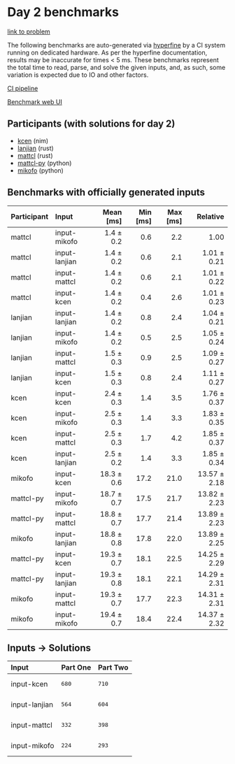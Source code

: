 # Day 2 benchmarks

[link to problem](https://adventofcode.com/2024/day/2)

The following benchmarks are auto-generated via
[hyperfine](https://github.com/sharkdp/hyperfine) by a CI system running on
dedicated hardware. As per the hyperfine documentation, results may be
inaccurate for times < 5 ms. These benchmarks represent the total time to read,
parse, and solve the given inputs, and, as such, some variation is expected due
to IO and other factors.

[CI pipeline](http://ci.papercode.net:8080/teams/main/pipelines/aoc2024)

[Benchmark web UI](https://aoc.ancalagon.black)


## Participants (with solutions for day 2)

- [kcen](https://github.com/kcen/aoc2024) (nim)
- [lanjian](https://github.com/lanjian/aoc-2024) (rust)
- [mattcl](https://github.com/mattcl/aoc2024) (rust)
- [mattcl-py](https://github.com/mattcl/aoc2024-py) (python)
- [mikofo](https://github.com/mikofo/aoc2024) (python)


## Benchmarks with officially generated inputs

| Participant | Input | Mean [ms] | Min [ms] | Max [ms] | Relative |
|:---|:---|---:|---:|---:|---:|
| mattcl | input-mikofo | 1.4 ± 0.2 | 0.6 | 2.2 | 1.00 |
| mattcl | input-lanjian | 1.4 ± 0.2 | 0.6 | 2.1 | 1.01 ± 0.21 |
| mattcl | input-mattcl | 1.4 ± 0.2 | 0.6 | 2.1 | 1.01 ± 0.22 |
| mattcl | input-kcen | 1.4 ± 0.2 | 0.4 | 2.6 | 1.01 ± 0.23 |
| lanjian | input-lanjian | 1.4 ± 0.2 | 0.8 | 2.4 | 1.04 ± 0.21 |
| lanjian | input-mikofo | 1.4 ± 0.2 | 0.5 | 2.5 | 1.05 ± 0.24 |
| lanjian | input-mattcl | 1.5 ± 0.3 | 0.9 | 2.5 | 1.09 ± 0.27 |
| lanjian | input-kcen | 1.5 ± 0.3 | 0.8 | 2.4 | 1.11 ± 0.27 |
| kcen | input-kcen | 2.4 ± 0.3 | 1.4 | 3.5 | 1.76 ± 0.37 |
| kcen | input-mikofo | 2.5 ± 0.3 | 1.4 | 3.3 | 1.83 ± 0.35 |
| kcen | input-mattcl | 2.5 ± 0.3 | 1.7 | 4.2 | 1.85 ± 0.37 |
| kcen | input-lanjian | 2.5 ± 0.2 | 1.4 | 3.3 | 1.85 ± 0.34 |
| mikofo | input-kcen | 18.3 ± 0.6 | 17.2 | 21.0 | 13.57 ± 2.18 |
| mattcl-py | input-mikofo | 18.7 ± 0.7 | 17.5 | 21.7 | 13.82 ± 2.23 |
| mattcl-py | input-mattcl | 18.8 ± 0.7 | 17.7 | 21.4 | 13.89 ± 2.23 |
| mikofo | input-lanjian | 18.8 ± 0.8 | 17.8 | 22.0 | 13.89 ± 2.25 |
| mattcl-py | input-kcen | 19.3 ± 0.7 | 18.1 | 22.5 | 14.25 ± 2.29 |
| mattcl-py | input-lanjian | 19.3 ± 0.8 | 18.1 | 22.1 | 14.29 ± 2.31 |
| mikofo | input-mattcl | 19.3 ± 0.7 | 17.7 | 22.3 | 14.31 ± 2.31 |
| mikofo | input-mikofo | 19.4 ± 0.7 | 18.4 | 22.4 | 14.37 ± 2.32 |


## Inputs -> Solutions

| Input | Part One | Part Two |
|:---|:---|:---|
|input-kcen|<pre>680</pre>|<pre>710</pre>|
|input-lanjian|<pre>564</pre>|<pre>604</pre>|
|input-mattcl|<pre>332</pre>|<pre>398</pre>|
|input-mikofo|<pre>224</pre>|<pre>293</pre>|